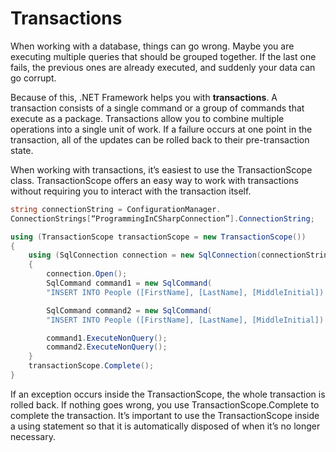 # Transactions

When working with a database, things can go wrong. Maybe you are executing multiple queries that should be grouped together. If the last one fails, the previous ones are already executed, and suddenly your data can go corrupt.

Because of this, .NET Framework helps you with **transactions**. A transaction consists of a single command or a group of commands that execute as a package. Transactions allow you to combine multiple operations into a single unit of work. If a failure occurs at one point in the transaction, all of the updates can be rolled back to their pre-transaction state.

When working with transactions, it’s easiest to use the TransactionScope class. TransactionScope offers an easy way to work with transactions without requiring you to interact with the transaction itself.

```csharp
string connectionString = ConfigurationManager.
ConnectionStrings[“ProgrammingInCSharpConnection”].ConnectionString;

using (TransactionScope transactionScope = new TransactionScope())
{
    using (SqlConnection connection = new SqlConnection(connectionString))
    {
        connection.Open();
        SqlCommand command1 = new SqlCommand(
        "INSERT INTO People ([FirstName], [LastName], [MiddleInitial]) VALUES(‘John’, ‘Doe’, null)", connection);

        SqlCommand command2 = new SqlCommand(
        "INSERT INTO People ([FirstName], [LastName], [MiddleInitial]) VALUES(‘Jane’, ‘Doe’, null)", connection);

        command1.ExecuteNonQuery();
        command2.ExecuteNonQuery();
    }
    transactionScope.Complete();
}
```

If an exception occurs inside the TransactionScope, the whole transaction is rolled back. If nothing goes wrong, you use TransactionScope.Complete to complete the transaction. It’s important to use the TransactionScope inside a using statement so that it is automatically disposed of when it’s no longer necessary.